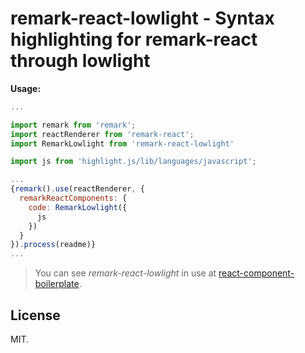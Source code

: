 # remark-react-lowlight - Syntax highlighting for remark-react through lowlight

**Usage:**

```javascript
...

import remark from 'remark';
import reactRenderer from 'remark-react';
import RemarkLowlight from 'remark-react-lowlight'

import js from 'highlight.js/lib/languages/javascript';

...
{remark().use(reactRenderer, {
  remarkReactComponents: {
    code: RemarkLowlight({
      js
    })
  }
}).process(readme)}
...
```

> You can see *remark-react-lowlight* in use at [react-component-boilerplate](https://github.com/survivejs/react-component-boilerplate).

## License

MIT.
